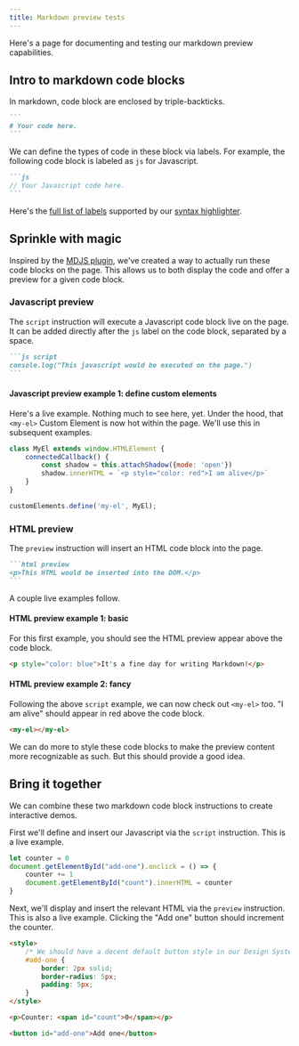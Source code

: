```yaml
---
title: Markdown preview tests
---
```


Here's a page for documenting and testing our markdown preview capabilities.

## Intro to markdown code blocks

In markdown, code block are enclosed by triple-backticks.

````markdown
```
# Your code here.
```
````

We can define the types of code in these block via labels. For example, the following code block is labeled as `js` for Javascript.


````markdown
```js
// Your Javascript code here.
```
````

Here's the [full list of labels](https://github.com/highlightjs/highlight.js/blob/main/SUPPORTED_LANGUAGES.md) supported by our [syntax highlighter](https://highlightjs.org/).

## Sprinkle with magic

Inspired by the [MDJS plugin](https://rocket.modern-web.dev/docs/eleventy-plugins/mdjs-unified/), we've created a way to actually run these code blocks on the page. This allows us to both display the code and offer a preview for a given code block.

### Javascript preview

The `script` instruction will execute a Javascript code block live on the page. It can be added directly after the `js` label on the code block, separated by a space.

````markdown
```js script
console.log("This javascript would be executed on the page.")
```
````

#### Javascript preview example 1: define custom elements

Here's a live example. Nothing much to see here, yet. Under the hood, that `<my-el>` Custom Element is now hot within the page. We'll use this in subsequent examples.

```js script
class MyEl extends window.HTMLElement {
    connectedCallback() {
        const shadow = this.attachShadow({mode: 'open'})
        shadow.innerHTML = `<p style="color: red">I am alive</p>`
    }
}

customElements.define('my-el', MyEl);
```

### HTML preview

The `preview` instruction will insert an HTML code block into the page. 

````markdown
```html preview
<p>This HTML would be inserted into the DOM.</p>
```
````

A couple live examples follow.

#### HTML preview example 1: basic

For this first example, you should see the HTML preview appear above the code block.

```html preview
<p style="color: blue">It's a fine day for writing Markdown!</p>
```

#### HTML preview example 2: fancy

Following the above `script` example, we can now check out `<my-el>` too. "I am alive" should appear in red above the code block.

```html preview
<my-el></my-el>
```

We can do more to style these code blocks to make the preview content more recognizable as such. But this should provide a good idea.

## Bring it together

We can combine these two markdown code block instructions to create interactive demos.

First we'll define and insert our Javascript via the `script` instruction. This is a live example.

```js script
let counter = 0
document.getElementById("add-one").onclick = () => {
    counter += 1
    document.getElementById("count").innerHTML = counter
}
```

Next, we'll display and insert the relevant HTML via the `preview` instruction. This is also a live example. Clicking the "Add one" button should increment the counter.

```html preview
<style>
    /* We should have a decent default button style in our Design System! */
    #add-one {
        border: 2px solid;
        border-radius: 5px;
        padding: 5px;
    }
</style>

<p>Counter: <span id="count">0</span></p>

<button id="add-one">Add one</button>
```